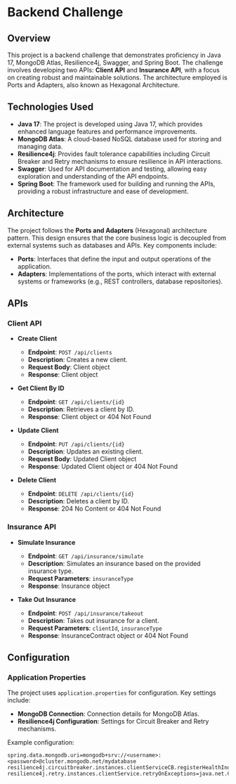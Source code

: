 # Backend Challenge

## Overview

This project is a backend challenge that demonstrates proficiency in Java 17, MongoDB Atlas, Resilience4j, Swagger, and Spring Boot. The challenge involves developing two APIs: **Client API** and **Insurance API**, with a focus on creating robust and maintainable solutions. The architecture employed is Ports and Adapters, also known as Hexagonal Architecture.

## Technologies Used

- **Java 17**: The project is developed using Java 17, which provides enhanced language features and performance improvements.
- **MongoDB Atlas**: A cloud-based NoSQL database used for storing and managing data.
- **Resilience4j**: Provides fault tolerance capabilities including Circuit Breaker and Retry mechanisms to ensure resilience in API interactions.
- **Swagger**: Used for API documentation and testing, allowing easy exploration and understanding of the API endpoints.
- **Spring Boot**: The framework used for building and running the APIs, providing a robust infrastructure and ease of development.

## Architecture

The project follows the **Ports and Adapters** (Hexagonal) architecture pattern. This design ensures that the core business logic is decoupled from external systems such as databases and APIs. Key components include:

- **Ports**: Interfaces that define the input and output operations of the application.
- **Adapters**: Implementations of the ports, which interact with external systems or frameworks (e.g., REST controllers, database repositories).

## APIs

### Client API

- **Create Client**
  - **Endpoint**: `POST /api/clients`
  - **Description**: Creates a new client.
  - **Request Body**: Client object
  - **Response**: Client object

- **Get Client By ID**
  - **Endpoint**: `GET /api/clients/{id}`
  - **Description**: Retrieves a client by ID.
  - **Response**: Client object or 404 Not Found

- **Update Client**
  - **Endpoint**: `PUT /api/clients/{id}`
  - **Description**: Updates an existing client.
  - **Request Body**: Updated Client object
  - **Response**: Updated Client object or 404 Not Found

- **Delete Client**
  - **Endpoint**: `DELETE /api/clients/{id}`
  - **Description**: Deletes a client by ID.
  - **Response**: 204 No Content or 404 Not Found

### Insurance API

- **Simulate Insurance**
  - **Endpoint**: `GET /api/insurance/simulate`
  - **Description**: Simulates an insurance based on the provided insurance type.
  - **Request Parameters**: `insuranceType`
  - **Response**: Insurance object

- **Take Out Insurance**
  - **Endpoint**: `POST /api/insurance/takeout`
  - **Description**: Takes out insurance for a client.
  - **Request Parameters**: `clientId`, `insuranceType`
  - **Response**: InsuranceContract object or 404 Not Found

## Configuration

### Application Properties

The project uses `application.properties` for configuration. Key settings include:

- **MongoDB Connection**: Connection details for MongoDB Atlas.
- **Resilience4j Configuration**: Settings for Circuit Breaker and Retry mechanisms.

Example configuration:
```properties
spring.data.mongodb.uri=mongodb+srv://<username>:<password>@cluster.mongodb.net/mydatabase
resilience4j.circuitbreaker.instances.clientServiceCB.registerHealthIndicator=true
resilience4j.retry.instances.clientService.retryOnExceptions=java.net.ConnectException
